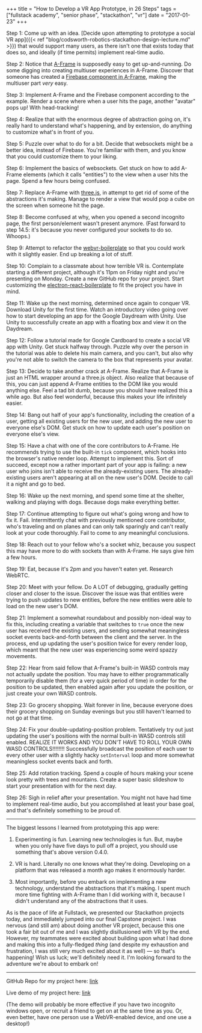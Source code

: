 +++
title = "How to Develop a VR App Prototype, in 26 Steps"
tags = ["fullstack academy", "senior phase", "stackathon", "vr"]
date = "2017-01-23"
+++

Step 1: Come up with an idea. [Decide upon attempting to prototype a social VR app]({{< ref "blog/codsworth-robotics-stackathon-design-lecture.md" >}}) that would support many users, as there isn't one that exists today that does so, and ideally (if time permits) implement real-time audio.

Step 2: Notice that [A-Frame](https://aframe.io/) is supposedly easy to get up-and-running. Do some digging into creating multiuser experiences in A-Frame. Discover that someone has created a [Firebase component in A-Frame](https://github.com/ngokevin/kframe/tree/master/components/firebase), making the multiuser part *very* easy.

Step 3: Implement A-Frame and the Firebase component according to the example. Render a scene where when a user hits the page, another "avatar" pops up! With head-tracking!

Step 4: Realize that with the enormous degree of abstraction going on, it's really hard to understand what's happening, and by extension, do anything to customize what's in front of you.

Step 5: Puzzle over what to do for a bit. Decide that websockets might be a better idea, instead of Firebase. You're familiar with them, and you know that you could customize them to your liking.

Step 6: Implement the basics of websockets. Get stuck on how to add A-Frame elements (which it calls "entities") to the view when a user hits the page. Spend a few hours being confused.

Step 7: Replace A-Frame with [three.js](https://threejs.org/), in attempt to get rid of some of the abstractions it's making. Manage to render a view that would pop a cube on the screen when someone hit the page.

Step 8: Become confused at why, when you opened a second incognito page, the first person/element wasn't present anymore. (Fast forward to step 14.5: it's because you never configured your sockets to do so. Whoops.)

Step 9: Attempt to refactor the [webvr-boilerplate](https://github.com/borismus/webvr-boilerplate) so that you could work with it slightly easier. End up breaking a lot of stuff.

Step 10: Complain to a classmate about how terrible VR is. Contemplate starting a different project, although it's 11pm on Friday night and you're presenting on Monday. Create a new GitHub repo for your project. Start customizing the [electron-react-boilerplate](https://github.com/chentsulin/electron-react-boilerplate) to fit the project you have in mind.

Step 11: Wake up the next morning, determined once again to conquer VR. Download Unity for the first time. Watch an introductory video going over how to start developing an app for the Google Daydream with Unity. Use Unity to successfully create an app with a floating box and view it on the Daydream.

Step 12: Follow a tutorial made for Google Cardboard to create a social VR app with Unity. Get stuck halfway through. Puzzle why over the person in the tutorial was able to delete his main camera, and you can't, but also why you're not able to switch the camera to the box that represents your avatar.

Step 13: Decide to take another crack at A-Frame. Realize that A-Frame is just an HTML wrapper around a three.js object. Also realize that because of this, you can just append A-Frame entities to the DOM like you would anything else. Feel a tad bit dumb, because you should have realized this a while ago. But also feel wonderful, because this makes your life infinitely easier.

Step 14: Bang out half of your app's functionality, including the creation of a user, getting all existing users for the new user, and adding the new user to everyone else's DOM. Get stuck on how to update each user's position on everyone else's view.

Step 15: Have a chat with one of the core contributors to A-Frame. He recommends trying to use the built-in `tick` component, which hooks into the browser's native render loop. Attempt to implement this. Sort of succeed, except now a rather important part of your app is failing: a new user who joins isn't able to receive the already-existing users. The already-existing users aren't appearing at all on the new user's DOM. Decide to call it a night and go to bed.

Step 16: Wake up the next morning, and spend some time at the shelter, walking and playing with dogs. Because dogs make everything better.

Step 17: Continue attempting to figure out what's going wrong and how to fix it. Fail. Intermittently chat with previously mentioned core contributor, who's traveling and on planes and can only talk sparingly and can't really look at your code thoroughly. Fail to come to any meaningful conclusions.

Step 18: Reach out to your fellow who's a socket whiz, because you suspect this may have more to do with sockets than with A-Frame. He says give him a few hours.

Step 19: Eat, because it's 2pm and you haven't eaten yet. Research WebRTC.

Step 20: Meet with your fellow. Do A LOT of debugging, gradually getting closer and closer to the issue. Discover the issue was that entities were trying to push updates to new entities, before the new entities were able to load on the new user's DOM.

Step 21: Implement a somewhat roundabout and possibly non-ideal way to fix this, including creating a variable that switches to `true` once the new user has received the existing users, and sending somewhat meaningless socket events back-and-forth between the client and the server. In the process, end up updating the user's position twice for every render loop, which meant that the new user was experiencing some weird spazzy movements.

Step 22: Hear from said fellow that A-Frame's built-in WASD controls may not actually update the position. You may have to either programmatically temporarily disable them (for a very quick period of time) in order for the position to be updated, then enabled again after you update the position, or just create your own WASD controls.

Step 23: Go grocery shopping. Wait forever in line, because everyone does their grocery shopping on Sunday evenings but you still haven't learned to not go at that time.

Step 24: Fix your double-updating-position problem. Tentatively try out just updating the user's positions with the normal built-in WASD controls still enabled. REALIZE IT WORKS AND YOU DON'T HAVE TO ROLL YOUR OWN WASD CONTROLS!!!!!!!! Successfully broadcast the position of each user to every other user with a slightly hacky `setInterval` loop and more somewhat meaningless socket events back and forth.

Step 25: Add rotation tracking. Spend a couple of hours making your scene look pretty with trees and mountains. Create a super basic slideshow to start your presentation with for the next day.

Step 26: Sigh in relief after your presentation. You might not have had time to implement real-time audio, but you accomplished at least your base goal, and that's definitely something to be proud of.

---

The biggest lessons I learned from prototyping this app were:

1. Experimenting is fun. Learning new technologies is fun. But, maybe when you only have five days to pull off a project, you should use something that's above version 0.4.0.

2. VR is hard. Literally no one knows what they're doing. Developing on a platform that was released a month ago makes it enormously harder.

3. Most importantly, before you embark on implementing a new technology, understand the abstractions that it's making. I spent much more time fighting with A-Frame than I did working with it, because I didn't understand any of the abstractions that it uses.

As is the pace of life at Fullstack, we presented our Stackathon projects today, and immediately jumped into our final Capstone project. I was nervous (and still am) about doing another VR project, because this one took a fair bit out of me and I was slightly disillusioned with VR by the end. However, my teammates were excited about building upon what I had done and making this into a fully-fledged *thing* (and despite my exhaustion and frustration, I was still very much excited about it as well) — so that's happening! Wish us luck; we'll definitely need it. I'm looking forward to the adventure we're about to embark on!

---

GitHub Repo for my project here: [link](https://github.com/bethqiang/transcend)

Live demo of my project here: [link](https://transcend.herokuapp.com/)

(The demo will probably be more effective if you have two incognito windows open, or recruit a friend to get on at the same time as you. Or, even better, have one person use a WebVR-enabled device, and one use a desktop!)
